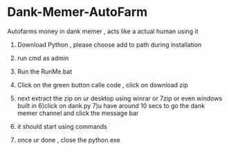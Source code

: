 # Dank-Memer-AutoFarm
Autofarms money in dank memer , acts like a actual human using it

1) Download Python , please choose add to path during installation
2) run cmd as admin
3) Run the RunMe.bat

4) Click on the green button calle code , click on download zip 
5) next extract the zip on ur desktop using winrar or 7zip or even windows built in 
6)click on dank.py 
7)u have around 10 secs to go the dank memer channel and click the message bar 
8) it should start using commands
9) once ur done , close the python.exe 

